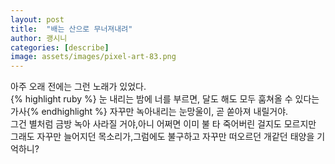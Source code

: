 ```yaml
---
layout: post
title:  "배는 산으로 무너져내려"
author: 괭시니
categories: [describe]
image: assets/images/pixel-art-83.png
---
```

아주 오래 전에는 그런 노래가 있었다.<br>
{% highlight ruby %} 눈 내리는 밤에 너를 부르면, 달도 해도 모두 훔쳐올 수 있다는 가사{% endhighlight %}
자꾸만 녹아내리는 눈망울이, 곧 쏟아져 내릴거야.<br>
그건 별처럼 금방 녹아 사라질 거야,아니 어쩌면 이미 불 타 죽어버린 걸지도 모르지만<br>
그래도 자꾸만 늘어지던 목소리가,그럼에도 불구하고 자꾸만 떠오르던 개같던 태양을 기억하니?